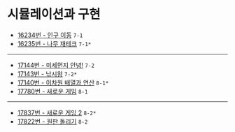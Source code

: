 # 시뮬레이션과 구현

- [16234번 - 인구 이동](https://www.acmicpc.net/problem/16234) `7-1`
- [16235번 - 나무 재테크](https://www.acmicpc.net/problem/16235) `7-1*`
---
- [17144번 - 미세먼지 안녕!](https://www.acmicpc.net/problem/17144) `7-2`
- [17143번 - 낚시왕](https://www.acmicpc.net/problem/17143) `7-2*`
- [17140번 - 이차원 배열과 연산](https://www.acmicpc.net/problem/17140) `8-1*`
- [17780번 - 새로운 게임](https://www.acmicpc.net/problem/17780) `8-1`
---
- [17837번 - 새로운 게임 2](https://www.acmicpc.net/problem/17837) `8-2*`
- [17822번 - 원판 돌리기](https://www.acmicpc.net/problem/17822) `8-2`